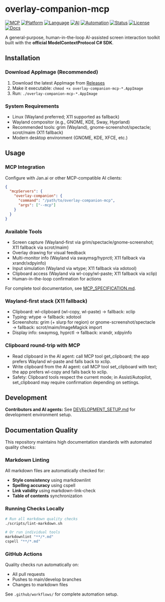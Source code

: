 # overlay-companion-mcp

[![MCP](https://img.shields.io/badge/MCP-Model%20Context%20Protocol-FF6B35?style=for-the-badge&logo=anthropic)](https://modelcontextprotocol.io/)
[![Platform](https://img.shields.io/badge/platform-Linux%20AppImage-FCC624?style=for-the-badge&logo=linux)](https://appimage.org/)
[![Language](https://img.shields.io/badge/language-C%23-239120?style=for-the-badge&logo=csharp)](https://docs.microsoft.com/en-us/dotnet/csharp/)
[![AI](https://img.shields.io/badge/AI-Jan.ai%20Compatible-4285F4?style=for-the-badge&logo=openai)](https://jan.ai/)
[![Automation](https://img.shields.io/badge/automation-Human%20in%20Loop-28A745?style=for-the-badge&logo=robot)](https://github.com/RyansOpenSauceRice/overlay-companion-mcp)
[![Status](https://img.shields.io/badge/status-development-yellow?style=for-the-badge&logo=github)](https://github.com/RyansOpenSauceRice/overlay-companion-mcp)
[![License](https://img.shields.io/badge/license-GPL--3.0-blue?style=for-the-badge)](https://www.gnu.org/licenses/gpl-3.0.html)
[![Docs](https://img.shields.io/badge/docs-specification-green?style=for-the-badge&logo=markdown)](https://github.com/RyansOpenSauceRice/overlay-companion-mcp/blob/main/SPECIFICATION.md)

A general-purpose, human-in-the-loop AI-assisted screen interaction toolkit built with the **official ModelContextProtocol C# SDK**.

## Installation

### Download AppImage (Recommended)
1. Download the latest AppImage from [Releases](https://github.com/RyansOpenSauceRice/overlay-companion-mcp/releases)
2. Make it executable: `chmod +x overlay-companion-mcp-*.AppImage`
3. Run: `./overlay-companion-mcp-*.AppImage`

### System Requirements
- Linux (Wayland preferred; X11 supported as fallback)
- Wayland compositor (e.g., GNOME, KDE, Sway, Hyprland)
- Recommended tools: grim (Wayland), gnome-screenshot/spectacle; scrot/maim (X11 fallback)
- Modern desktop environment (GNOME, KDE, XFCE, etc.)

## Usage

### MCP Integration
Configure with Jan.ai or other MCP-compatible AI clients:

```json
{
  "mcpServers": {
    "overlay-companion": {
      "command": "/path/to/overlay-companion-mcp",
      "args": ["--mcp"]
    }
  }
}
```

### Available Tools
- Screen capture (Wayland-first via grim/spectacle/gnome-screenshot; X11 fallback via scrot/maim)
- Overlay drawing for visual feedback
- Multi-monitor info (Wayland via swaymsg/hyprctl; X11 fallback via xrandr/xdpyinfo)
- Input simulation (Wayland via wtype; X11 fallback via xdotool)
- Clipboard access (Wayland via wl-copy/wl-paste; X11 fallback via xclip)
- Human-in-the-loop confirmation for actions

For complete tool documentation, see [MCP_SPECIFICATION.md](MCP_SPECIFICATION.md).

### Wayland-first stack (X11 fallback)
- Clipboard: wl-clipboard (wl-copy, wl-paste) → fallback: xclip
- Typing: wtype → fallback: xdotool
- Screenshots: grim (+ slurp for region) or gnome-screenshot/spectacle → fallback: scrot/maim/ImageMagick import
- Display info: swaymsg, hyprctl → fallback: xrandr, xdpyinfo

### Clipboard round-trip with MCP
- Read clipboard in the AI agent: call MCP tool get_clipboard; the app prefers Wayland wl-paste and falls back to xclip.
- Write clipboard from the AI agent: call MCP tool set_clipboard with text; the app prefers wl-copy and falls back to xclip.
- Safety: Clipboard tools respect the current mode; in Assist/Autopilot, set_clipboard may require confirmation depending on settings.

## Development

**Contributors and AI agents:** See [DEVELOPMENT_SETUP.md](docs/DEVELOPMENT_SETUP.md) for development environment setup.

## Documentation Quality

This repository maintains high documentation standards with automated quality checks:

### Markdown Linting

All markdown files are automatically checked for:
- **Style consistency** using markdownlint
- **Spelling accuracy** using cspell
- **Link validity** using markdown-link-check
- **Table of contents** synchronization

### Running Checks Locally

```bash
# Run all markdown quality checks
./scripts/lint-markdown.sh

# Or run individual tools
markdownlint "**/*.md"
cspell "**/*.md"
```

### GitHub Actions

Quality checks run automatically on:
- All pull requests
- Pushes to main/develop branches
- Changes to markdown files

See `.github/workflows/` for complete automation setup.
